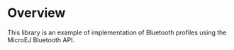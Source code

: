 <!--
	Markdown
	Copyright 2018 IS2T. All rights reserved.
	IS2T PROPRIETARY/CONFIDENTIAL. Use is subject to license terms.
-->

# Overview
This library is an example of implementation of Bluetooth profiles using the MicroEJ Bluetooth API.
